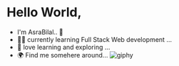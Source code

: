 # Hello World, 
- I'm AsraBilal.. :wave: 
- 👩‍💻 currently learning Full Stack Web development ...
- :unicorn: love learning and exploring ...
- 🌍 Find me somehere around...
![giphy](https://user-images.githubusercontent.com/107981178/187966497-c20bc41f-512d-4138-b871-7f83c3a08679.gif)

